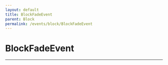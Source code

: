 ```yaml
---
layout: default
title: BlockFadeEvent
parent: Block
permalink: /events/block/BlockFadeEvent
---
```


# BlockFadeEvent

---
